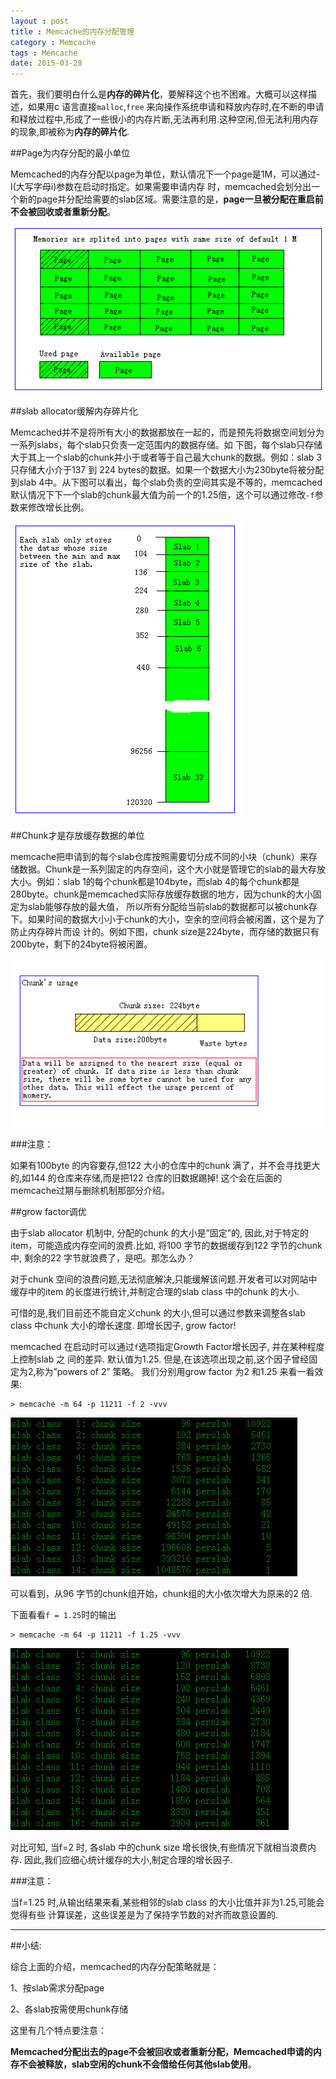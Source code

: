 ```yaml
---
layout : post
title : Memcache的内存分配管理
category : Memcache
tags : Memcache
date: 2015-03-28
---
```

首先，我们要明白什么是**内存的碎片化**，要解释这个也不困难。大概可以这样描述，如果用c 语言直接`malloc`,`free` 来向操作系统申请和释放内存时,在不断的申请和释放过程中,形成了一些很小的内存片断,无法再利用.这种空闲,但无法利用内存的现象,即被称为**内存的碎片化**.

<!--more-->

##Page为内存分配的最小单位

Memcached的内存分配以page为单位，默认情况下一个page是1M，可以通过-I(大写字母i)参数在启动时指定。如果需要申请内存 时，memcached会划分出一个新的page并分配给需要的slab区域。需要注意的是，**page一旦被分配在重启前不会被回收或者重新分配**。

![](../../images/201503/1866742045547134261.jpg)

##slab allocator缓解内存碎片化

Memcached并不是将所有大小的数据都放在一起的，而是预先将数据空间划分为一系列slabs，每个slab只负责一定范围内的数据存储。如 下图，每个slab只存储大于其上一个slab的chunk并小于或者等于自己最大chunk的数据。例如：slab 3只存储大小介于137 到 224 bytes的数据。如果一个数据大小为230byte将被分配到slab 4中。从下图可以看出，每个slab负责的空间其实是不等的，memcached默认情况下下一个slab的chunk最大值为前一个的1.25倍，这个可以通过修改`-f`参数来修改增长比例。 

![](../../images/201503/1866742045547134262.jpg)

##Chunk才是存放缓存数据的单位

memcache把申请到的每个slab仓库按照需要切分成不同的小块（chunk）来存储数据。Chunk是一系列固定的内存空间，这个大小就是管理它的slab的最大存放大小。例如：slab 1的每个chunk都是104byte，而slab 4的每个chunk都是280byte。chunk是memcached实际存放缓存数据的地方，因为chunk的大小固定为slab能够存放的最大值， 所以所有分配给当前slab的数据都可以被chunk存下。如果时间的数据大小小于chunk的大小，空余的空间将会被闲置，这个是为了防止内存碎片而设 计的。例如下图，chunk size是224byte，而存储的数据只有200byte，剩下的24byte将被闲置。

![](../../images/201503/1866742045547134263.jpg)

###注意：

如果有100byte 的内容要存,但122 大小的仓库中的chunk 满了，并不会寻找更大的,如144 的仓库来存储,而是把122 仓库的旧数据踢掉! 这个会在后面的memcache过期与删除机制那部分介绍。

##grow factor调优

由于slab allocator 机制中, 分配的chunk 的大小是”固定”的, 因此,对于特定的item，可能造成内存空间的浪费.比如, 将100 字节的数据缓存到122 字节的chunk 中, 剩余的22 字节就浪费了，是吧。那怎么办？

对于chunk 空间的浪费问题,无法彻底解决,只能缓解该问题.开发者可以对网站中缓存中的item 的长度进行统计,并制定合理的slab class 中的chunk 的大小.

可惜的是,我们目前还不能自定义chunk 的大小,但可以通过参数来调整各slab class 中chunk
大小的增长速度. 即增长因子, grow factor!

memcached 在启动时可以通过`f`选项指定Growth Factor增长因子, 并在某种程度上控制slab 之
间的差异. 默认值为1.25. 但是,在该选项出现之前,这个因子曾经固定为2,称为”powers of 2”
策略。
我们分别用grow factor 为2 和1.25 来看一看效果:

	> memcache -m 64 -p 11211 -f 2 -vvv

![](../../images/201503/2015-03-28_203830.jpg)

可以看到，从96 字节的chunk组开始，chunk组的大小依次增大为原来的2 倍.

下面看看`f = 1.25`时的输出

	> memcache -m 64 -p 11211 -f 1.25 -vvv

![](../../images/201503/2015-03-28_204133.jpg)

对比可知, 当f=2 时, 各slab 中的chunk size 增长很快,有些情况下就相当浪费内存.
因此,我们应细心统计缓存的大小,制定合理的增长因子.

###注意：

当f=1.25 时,从输出结果来看,某些相邻的slab class 的大小比值并非为1.25,可能会觉得有些
计算误差，这些误差是为了保持字节数的对齐而故意设置的.

---

##小结:

综合上面的介绍，memcached的内存分配策略就是：

1、按slab需求分配page

2、各slab按需使用chunk存储

这里有几个特点要注意：

**Memcached分配出去的page不会被回收或者重新分配，Memcached申请的内存不会被释放，slab空闲的chunk不会借给任何其他slab使用**。